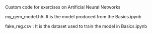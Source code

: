 Custom code for exercises on Artificial Neural Networks 

my_gem_model.h5: It is the model produced from the Basics.ipynb

fake_reg.csv :    It is the dataset used to train the model in Basics.ipynb
